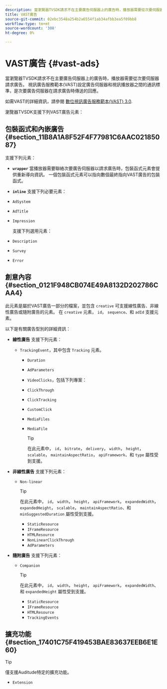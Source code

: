 ```yaml
---
description: 當瀏覽器TVSDK請求不在主要廣告伺服器上的廣告時，播放器需要從次要伺服器請求廣告。 視訊廣告服務範本(VAST)設定廣告伺服器和視訊播放器之間的通訊標準，是次要廣告伺服器在請求廣告時傳送的回應。
title: VAST廣告
source-git-commit: 02ebc3548a254b2a6554f1ab34afbb3ea5f09bb8
workflow-type: tm+mt
source-wordcount: '308'
ht-degree: 0%

---
```


# VAST廣告 {#vast-ads}

當瀏覽器TVSDK請求不在主要廣告伺服器上的廣告時，播放器需要從次要伺服器請求廣告。 視訊廣告服務範本(VAST)設定廣告伺服器和視訊播放器之間的通訊標準，是次要廣告伺服器在請求廣告時傳送的回應。

如需VAST的詳細資訊，請參閱 [數位視訊廣告服務範本(VAST) 3.0](https://www.iab.com/wp-content/uploads/2015/06/VASTv3_0.pdf).

瀏覽器TVSDK支援下列VAST廣告元素：

## 包裝函式和內嵌廣告 {#section_11B8A1A8F52F4F77981C6AAC02185087}

支援下列元素：

* **`wrapper`** 當播放器需要聯絡次要廣告伺服器以請求廣告時，包裝函式元素會提供重新導向資訊。 一個包裝函式元素可以指向數個最終指向VAST廣告的包裝函式。

* **`inline`** 支援下列必要元素：

* `AdSystem`
* `AdTitle`
* `Impression`

  支援下列選用元素：

* `Description`
* `Survey`
* `Error`

## 創意內容 {#section_0121F948CB074E49A8132D202786CAA4}

此元素是屬於VAST廣告一部分的檔案，並包含 `creative` 可支援線性廣告、非線性廣告或隨附廣告的元素。 在 `creative` 元素， `id`， `sequence`、和 `adId` 支援元素。

以下是有關廣告型別的詳細資訊：

* **線性廣告** 支援下列元素：

   * `TrackingEvent`，其中包含 `Tracking` 元素。
      * `Duration`
      * `AdParameters`
      * `VideoClicks`，包括下列專案：

      * `ClickThrough`
      * `ClickTracking`
      * `CustomClick`

      * `MediaFiles`

      * `MediaFile`

        >[!TIP]
        >
        >在此元素中， `id`， `bitrate`， `delivery`， `width`， `height`， `scalable`， `maintainAspectRatio`， `apiFramework`、和 `type` 屬性受到支援。

* **非線性廣告** 支援下列元素：

   * `Non-linear`

     >[!TIP]
     >
     >在此元素中， `id`， `width`， `height`， `apiFramework`， `expandedWidth`， `expandedHeight`， `scalable`， `maintainAspectRatio`、和 `minSuggestedDuration` 屬性受到支援。

      * `StaticResource`
      * `IFrameResource`
      * `HTMLResource`
      * `NonLinearClickThrough`
      * `AdParameters`

* **隨附廣告** 支援下列元素：

   * `Companion`

     >[!TIP]
     >
     >在此元素中， `id`， `width`， `height`， `apiFramework`， `expandedWidth`、和 `expandedHeight` 屬性受到支援。

      * `StaticResource`
      * `IFrameResource`
      * `HTMLResource`
      * `TrackingEvents`

## 擴充功能 {#section_17401C75F419453BAE83637EEB6E1E60}

>[!TIP]
>
>僅支援Auditude特定的擴充功能。

* `Extension`
